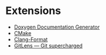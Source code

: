 # Extensions

- [Doxygen Documentation Generator](https://marketplace.visualstudio.com/items?itemName=cschlosser.doxdocgen)
- [CMake](https://marketplace.visualstudio.com/items?itemName=twxs.cmake)
- [Clang-Format](https://marketplace.visualstudio.com/items?itemName=xaver.clang-format)
- [GitLens — Git supercharged](https://marketplace.visualstudio.com/items?itemName=eamodio.gitlens)
